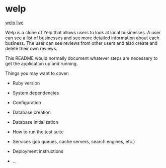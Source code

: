 # welp

[welp live](https://welp-ck.herokuapp.com/#/)

Welp is a clone of Yelp that allows users to look at local businesses. A user can see a list of businesses and see more detailed information about each business. The user can see reviews from other users and also create and delete their own reviews.

This README would normally document whatever steps are necessary to get the
application up and running.

Things you may want to cover:

* Ruby version

* System dependencies

* Configuration

* Database creation

* Database initialization

* How to run the test suite

* Services (job queues, cache servers, search engines, etc.)

* Deployment instructions

* ...
